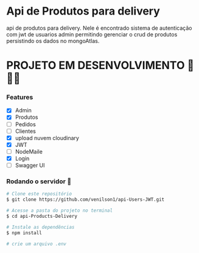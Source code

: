 # Api de Produtos para delivery

api de produtos para delivery. Nele é encontrado sistema de autenticação com jwt de usuarios admin permitindo gerenciar o crud de produtos persistindo os dados no mongoAtlas.

# PROJETO EM DESENVOLVIMENTO 🚧🚧🚧

### Features

- [x] Admin
- [x] Produtos
- [ ] Pedidos
- [ ] Clientes
- [x] upload nuvem cloudinary
- [x] JWT
- [ ] NodeMaile
- [x] Login
- [ ] Swagger UI

### Rodando o servidor 🚀

```bash
# Clone este repositório
$ git clone https://github.com/venilson1/api-Users-JWT.git

# Acesse a pasta do projeto no terminal
$ cd api-Products-Delivery

# Instale as dependências
$ npm install

# crie um arquivo .env
```

